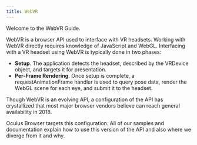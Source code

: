 ```yaml
---
title: WebVR
---
```


Welcome to the WebVR Guide.

WebVR is a browser API used to interface with VR headsets. Working with WebVR directly requires knowledge of JavaScript and WebGL. Interfacing with a VR headset using WebVR is typically done in two phases:

* **Setup**. The application detects the headset, described by the VRDevice object, and targets it for presentation.
* **Per-Frame Rendering**. Once setup is complete, a requestAnimationFrame handler is used to query pose data, render the WebGL scene for each eye, and submit it to the headset. 


Though WebVR is an evolving API, a configuration of the API has crystallized that most major browser vendors believe can reach general availability in 2018.

Oculus Browser targets this configuration. All of our samples and documentation explain how to use this version of the API and also where we diverge from it and why.
